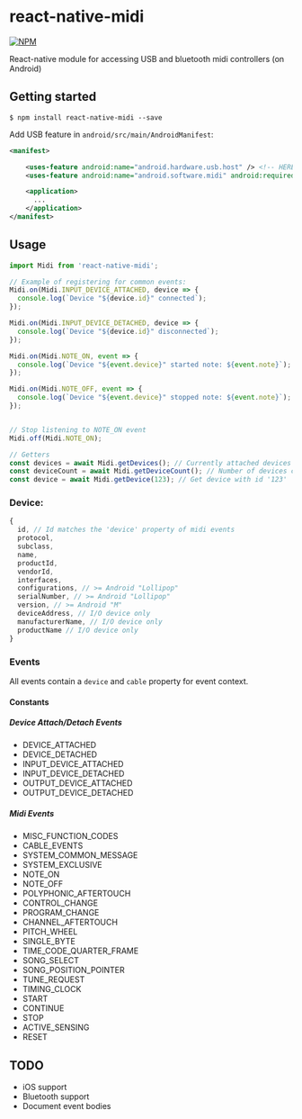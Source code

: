 # react-native-midi

[![NPM](https://nodei.co/npm/react-native-midi.png?compact=true)](https://nodei.co/npm/react-native-midi/)

React-native module for accessing USB and bluetooth midi controllers (on Android)

## Getting started

`$ npm install react-native-midi --save`

Add USB feature in `android/src/main/AndroidManifest`:
```xml
<manifest>

    <uses-feature android:name="android.hardware.usb.host" /> <!-- HERE!-->
    <uses-feature android:name="android.software.midi" android:required="true"/> <!-- HERE!-->

    <application>
      ...
    </application>
</manifest>
```

## Usage
```javascript
import Midi from 'react-native-midi';

// Example of registering for common events:
Midi.on(Midi.INPUT_DEVICE_ATTACHED, device => {
  console.log(`Device "${device.id}" connected`);
});

Midi.on(Midi.INPUT_DEVICE_DETACHED, device => {
  console.log(`Device "${device.id}" disconnected`);
});

Midi.on(Midi.NOTE_ON, event => {
  console.log(`Device "${event.device}" started note: ${event.note}`);
});

Midi.on(Midi.NOTE_OFF, event => {
  console.log(`Device "${event.device}" stopped note: ${event.note}`);
});


// Stop listening to NOTE_ON event
Midi.off(Midi.NOTE_ON);

// Getters
const devices = await Midi.getDevices(); // Currently attached devices
const deviceCount = await Midi.getDeviceCount(); // Number of devices currently attached
const device = await Midi.getDevice(123); // Get device with id '123'
```

### Device:
```javascript
{
  id, // Id matches the 'device' property of midi events
  protocol,
  subclass,
  name,
  productId,
  vendorId,
  interfaces,
  configurations, // >= Android "Lollipop"
  serialNumber, // >= Android "Lollipop"
  version, // >= Android "M"
  deviceAddress, // I/O device only
  manufacturerName, // I/O device only
  productName // I/O device only
}
```

### Events

All events contain a `device` and `cable` property for event context.

#### Constants
##### Device Attach/Detach Events
- DEVICE_ATTACHED
- DEVICE_DETACHED
- INPUT_DEVICE_ATTACHED
- INPUT_DEVICE_DETACHED
- OUTPUT_DEVICE_ATTACHED
- OUTPUT_DEVICE_DETACHED

##### Midi Events
- MISC_FUNCTION_CODES
- CABLE_EVENTS
- SYSTEM_COMMON_MESSAGE
- SYSTEM_EXCLUSIVE
- NOTE_ON
- NOTE_OFF
- POLYPHONIC_AFTERTOUCH
- CONTROL_CHANGE
- PROGRAM_CHANGE
- CHANNEL_AFTERTOUCH
- PITCH_WHEEL
- SINGLE_BYTE
- TIME_CODE_QUARTER_FRAME
- SONG_SELECT
- SONG_POSITION_POINTER
- TUNE_REQUEST
- TIMING_CLOCK
- START
- CONTINUE
- STOP
- ACTIVE_SENSING
- RESET

## TODO

- iOS support
- Bluetooth support
- Document event bodies

